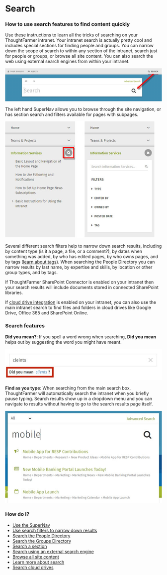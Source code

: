 # Search

### How to use search features to find content quickly

Use these instructions to learn all the tricks of searching on your ThoughtFarmer intranet. Your intranet search is actually pretty cool and includes special sections for finding people and groups. You can narrow down the scope of search to within any section of the intranet, search just for people or groups, or browse all site content. You can also search the web using external search engines from within your intranet.

![](../../.gitbook/assets/1%20%2833%29.jpg)

The left hand SuperNav allows you to browse through the site navigation, or has section search and filters available for pages with subpages.

![](../../.gitbook/assets/4%20%2846%29.jpg)

Several different search filters help to narrow down search results, including by content type \(is it a page, a file, or a comment?\), by dates when something was added, by who has edited pages, by who owns pages, and by tags \([learn about tags](../tags/)\). When searching the People Directory you can narrow results by last name, by expertise and skills, by location or other group types, and by tags.  
  
If ThoughtFarmer SharePoint Connector is enabled on your intranet then your search results will include documents stored in connected SharePoint libraries.  
  
If [cloud drive integration](../cloud-drive-integration/) is enabled on your intranet, you can also use the main intranet search to find files and folders in cloud drives like Google Drive, Office 365 and SharePoint Online.

### Search features

**Did you mean?**: If you spell a word wrong when searching, **Did you mean** helps out by suggesting the word you might have meant.

![](../../.gitbook/assets/client.jpg)

**Find as you type**: When searching from the main search box, ThoughtFarmer will automatically search the intranet when you briefly pause typing. Search results show up in a dropdown menu and you can navigate to results without having to go to the search results page itself.  


![](../../.gitbook/assets/mobile.jpg)



### How do I?

* [Use the SuperNav](use-the-supernav.md)
* [Use search filters to narrow down results](use-search-filters.md)
* [Search the People Directory](search-the-people-directory.md)
* [Search the Groups Directory](search-the-groups-directory.md)
* [Search a section](search-a-section.md)
* [Search using an external search engine](search-using-an-external-search-engine.md)
* [Browse all site content](browse-all-site-content.md)
* [Learn more about search](learn-more-about-search.md)
* [Search cloud drives](../cloud-drive-integration/search-cloud-drives.md)

